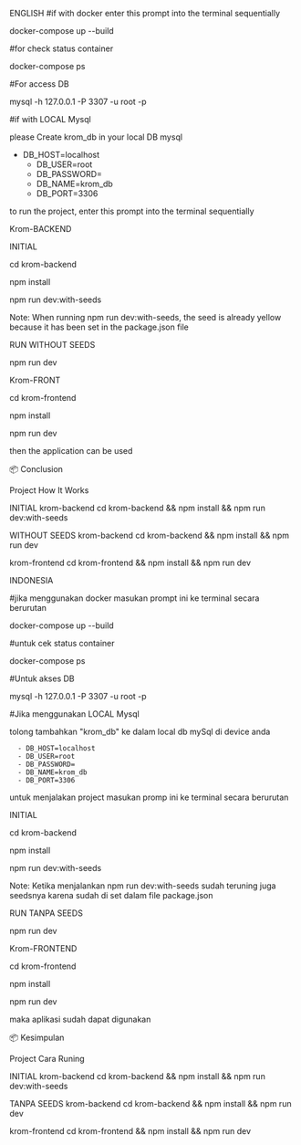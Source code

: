 ENGLISH
#if with docker enter this prompt into the terminal sequentially

docker-compose up --build

#for check status container

docker-compose ps

#For access DB

mysql -h 127.0.0.1 -P 3307 -u root -p

#if with LOCAL Mysql

please Create krom_db in your local DB mysql

   - DB_HOST=localhost
      - DB_USER=root
      - DB_PASSWORD=
      - DB_NAME=krom_db
      - DB_PORT=3306


to run the project, enter this prompt into the terminal sequentially

Krom-BACKEND

INITIAL

cd krom-backend

npm install

npm run dev:with-seeds

Note: When running npm run dev:with-seeds, the seed is already yellow because it has been set in the package.json file

RUN WITHOUT SEEDS

npm run dev



Krom-FRONT

cd krom-frontend

npm install

npm run dev


then the application can be used

📦 Conclusion

Project How It Works

INITIAL
krom-backend	cd krom-backend && npm install && npm run dev:with-seeds

WITHOUT SEEDS
krom-backend cd krom-backend && npm install && npm run dev

krom-frontend cd krom-frontend && npm install && npm run dev



INDONESIA

#jika menggunakan docker masukan prompt ini ke terminal secara berurutan

docker-compose up --build

#untuk cek status container

docker-compose ps

#Untuk akses DB

mysql -h 127.0.0.1 -P 3307 -u root -p

#Jika menggunakan LOCAL Mysql

tolong tambahkan "krom_db" ke dalam local db mySql di device anda

      - DB_HOST=localhost
      - DB_USER=root
      - DB_PASSWORD=
      - DB_NAME=krom_db
      - DB_PORT=3306



untuk menjalakan project masukan promp ini ke terminal secara berurutan

INITIAL

cd krom-backend

npm install

npm run dev:with-seeds

Note:  Ketika menjalankan npm run dev:with-seeds sudah teruning juga seedsnya karena sudah di set dalam file package.json

RUN TANPA SEEDS

npm run dev


Krom-FRONTEND

cd krom-frontend

npm install

npm run dev


maka aplikasi sudah dapat digunakan

📦 Kesimpulan


Project	Cara Runing

INITIAL
krom-backend	cd krom-backend && npm install && npm run dev:with-seeds

TANPA SEEDS
krom-backend	cd krom-backend && npm install && npm run dev

krom-frontend	cd krom-frontend && npm install && npm run dev


